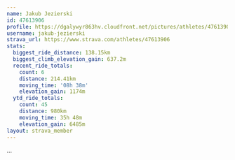 ```yaml
---
name: Jakub Jezierski
id: 47613906
profile: https://dgalywyr863hv.cloudfront.net/pictures/athletes/47613906/14681924/1/large.jpg
username: jakub-jezierski
strava_url: https://www.strava.com/athletes/47613906
stats:
  biggest_ride_distance: 138.15km
  biggest_climb_elevation_gain: 637.2m
  recent_ride_totals:
    count: 6
    distance: 214.41km
    moving_time: '08h 38m'
    elevation_gain: 1174m
  ytd_ride_totals:
    count: 45
    distance: 980km
    moving_time: 35h 48m
    elevation_gain: 6485m
layout: strava_member
--- 
```

...
